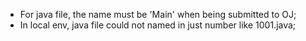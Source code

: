 - For java file, the name must be 'Main' when being submitted to OJ;
- In local env, java file could not named in just number like 1001.java;
